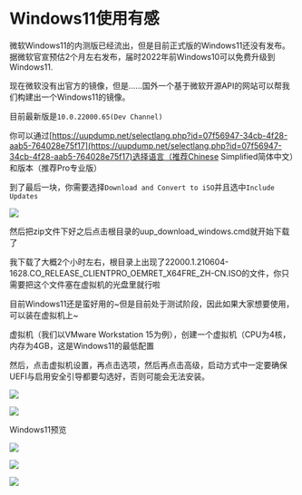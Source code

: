Windows11使用有感
===============


微软Windows11的内测版已经流出，但是目前正式版的Windows11还没有发布。据微软官宣预估2个月左右发布，届时2022年前Windows10可以免费升级到Windows11.

现在微软没有出官方的镜像，但是......国外一个基于微软开源API的网站可以帮我们构建出一个Windows11的镜像。

目前最新版是`10.0.22000.65(Dev Channel)`

你可以通过[https://uupdump.net/selectlang.php?id=07f56947-34cb-4f28-aab5-764028e75f17](https://uupdump.net/selectlang.php?id=07f56947-34cb-4f28-aab5-764028e75f17)选择语言（推荐Chinese Simplified简体中文）和版本（推荐Pro专业版）

到了最后一块，你需要选择`Download and Convert to iSO`并且选中`Include Updates`

![](https://blog.chicdn.cn/2021/07/222.png)

然后把zip文件下好之后点击根目录的uup_download_windows.cmd就开始下载了

我下载了大概2个小时左右，根目录上出现了22000.1.210604-1628.CO_RELEASE_CLIENTPRO_OEMRET_X64FRE_ZH-CN.ISO的文件，你只需要把这个文件塞在虚拟机的光盘里就行啦

目前Windows11还是蛮好用的~但是目前处于测试阶段，因此如果大家想要使用，可以装在虚拟机上~

虚拟机（我们以VMware Workstation 15为例），创建一个虚拟机（CPU为4核，内存为4GB，这是Windows11的最低配置

然后，点击虚拟机设置，再点击选项，然后再点击高级，启动方式中一定要确保UEFI与启用安全引导都要勾选好，否则可能会无法安装。

![](https://blog.chicdn.cn/2021/07/ot-1-1.png)

![](https://blog.chicdn.cn/2021/07/2-1.png)

Windows11预览

![](https://blog.chicdn.cn/2021/07/22.png)

![](https://blog.chicdn.cn/2021/07/33.png)

![](https://blog.chicdn.cn/2021/07/55-1.png)